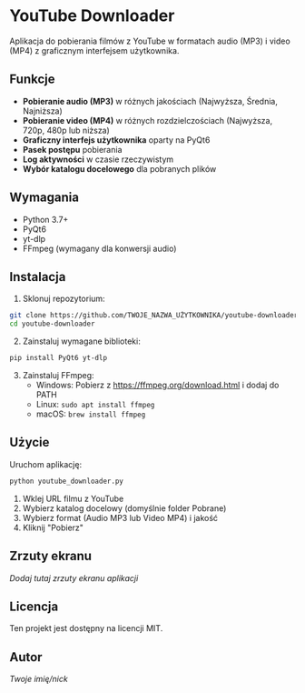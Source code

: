 # YouTube Downloader

Aplikacja do pobierania filmów z YouTube w formatach audio (MP3) i video (MP4) z graficznym interfejsem użytkownika.

## Funkcje

- **Pobieranie audio (MP3)** w różnych jakościach (Najwyższa, Średnia, Najniższa)
- **Pobieranie video (MP4)** w różnych rozdzielczościach (Najwyższa, 720p, 480p lub niższa)
- **Graficzny interfejs użytkownika** oparty na PyQt6
- **Pasek postępu** pobierania
- **Log aktywności** w czasie rzeczywistym
- **Wybór katalogu docelowego** dla pobranych plików

## Wymagania

- Python 3.7+
- PyQt6
- yt-dlp
- FFmpeg (wymagany dla konwersji audio)

## Instalacja

1. Sklonuj repozytorium:
```bash
git clone https://github.com/TWOJE_NAZWA_UŻYTKOWNIKA/youtube-downloader.git
cd youtube-downloader
```

2. Zainstaluj wymagane biblioteki:
```bash
pip install PyQt6 yt-dlp
```

3. Zainstaluj FFmpeg:
   - Windows: Pobierz z https://ffmpeg.org/download.html i dodaj do PATH
   - Linux: `sudo apt install ffmpeg`
   - macOS: `brew install ffmpeg`

## Użycie

Uruchom aplikację:
```bash
python youtube_downloader.py
```

1. Wklej URL filmu z YouTube
2. Wybierz katalog docelowy (domyślnie folder Pobrane)
3. Wybierz format (Audio MP3 lub Video MP4) i jakość
4. Kliknij "Pobierz"

## Zrzuty ekranu

*Dodaj tutaj zrzuty ekranu aplikacji*

## Licencja

Ten projekt jest dostępny na licencji MIT.

## Autor

*Twoje imię/nick*
